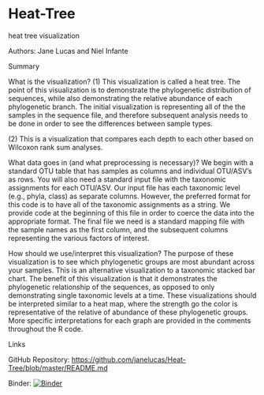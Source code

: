 # Heat-Tree
heat tree visualization


Authors:
Jane Lucas and Niel Infante

Summary

What is the visualization?
(1) This visualization is called a heat tree. The point of this visualization is to demonstrate the phylogenetic distribution of sequences, while also demonstrating the relative abundance of each phylogenetic branch. The initial visualization is representing all of the the samples in the sequence file, and therefore subsequent analysis needs to be done in order to see the differences between sample types.

(2) This is a visualization that compares each depth to each other based on Wilcoxon rank sum analyses.

What data goes in (and what preprocessing is necessary)?
We begin with a standard OTU table that has samples as columns and individual OTU/ASV’s as rows. You will also need a standard input file with the taxonomic assignments for each OTU/ASV. Our input file has each taxonomic level (e.g., phyla, class) as separate columns. However, the preferred format for this code is to have all of the taxonomic assignments as a string. We provide code at the beginning of this file in order to coerce the data into the appropriate format. The final file we need is a standard mapping file with the sample names as the first column, and the subsequent columns representing the various factors of interest. 

How should we use/interpret this visualization?
The purpose of these visualization is to see which phylogenetic groups are most abundant across your samples. This is an alternative visualization to a taxonomic stacked bar chart. The benefit of this visualization is that it demonstrates the phylogenetic relationship of the sequences, as opposed to only demonstrating single taxonomic levels at a time.
These visualizations should be interpreted similar to a heat map, where the strength go the color is representative of the relative of abundance of these phylogenetic groups. More specific interpretations for each graph are provided in the comments throughout the R code.

Links

GitHub Repository: https://github.com/janelucas/Heat-Tree/blob/master/README.md


Binder: [![Binder](https://mybinder.org/badge_logo.svg)](https://mybinder.org/v2/gh/janelucas/Heat-Tree/master?urlpath=rstudio)


